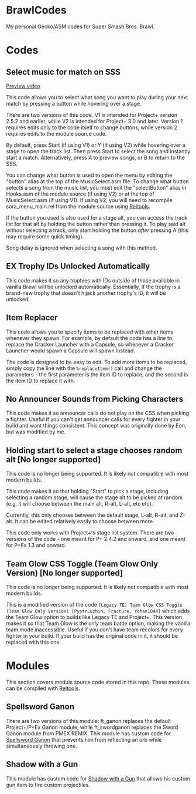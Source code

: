 # BrawlCodes
My personal Gecko/ASM codes for Super Smash Bros. Brawl.

# Codes

## Select music for match on SSS
[Preview video](https://youtu.be/u14dE9Y7ulA?si=5xMiXxSQ923qKUI_)

This code allows you to select what song you want to play during your next match by pressing a button while hovering over a stage.

There are two versions of this code. V1 is intended for Project+ version 2.5.2 and earlier, while V2 is intended for Project+ 3.0 and later. Version 1 requires edits only to the code itself to change buttons, while version 2 requires edits to the module source code.

By default, press Start (if using V1) or Y (if using V2) while hovering over a stage to open the track list. Then press Start to select the song and instantly start a match. Alternatively, press A to preview songs, or B to return to the SSS. 

You can change what button is used to open the menu by editing the "button" alias at the top of the MusicSelect.asm file. To change what button selects a song from the music list, you must edit the "selectButton" alias in Hooks.asm of the module source (if using V2) or  at the top of MusicSelect.asm (if using V1). If using V2, you will need to recompile sora_menu_main.rel from the module source using [Reltools](https://github.com/Sammi-Husky/reltools).

If the button you used is also used for a stage alt, you can access the track list for that alt by holding the button rather than pressing it. To play said alt without selecting a track, only start holding the button _after_ pressing A (this may require some quick timing).

Song delay is ignored when selecting a song with this method.

## EX Trophy IDs Unlocked Automatically
This code makes it so any trophies with IDs outside of those available in vanilla Brawl will be unlocked automatically. Essentially, if the trophy is a brand-new trophy that doesn't hijack another trophy's ID, it will be unlocked.

## Item Replacer
This code allows you to specify items to be replaced with other items whenever they spawn. For example, by default the code has a line to replace the Cracker Launcher with a Capsule, so whenever a Cracker Launcher would spawn a Capsule will spawn instead.

The code is designed to be easy to edit. To add more items to be replaced, simply copy the line with the `%replaceItem()` call and change the parameters - the first parameter is the item ID to replace, and the second is the item ID to replace it with.

## No Announcer Sounds from Picking Characters
This code makes it so announcer calls do not play on the CSS when picking a fighter. Useful if you can't get announcer calls for every fighter in your build and want things consistent. This concept was originally done by Eon, but was modified by me.

## Holding start to select a stage chooses random alt [No longer supported]
This code is no longer being supported. It is likely not compatible with most modern builds.

This code makes it so that holding "Start" to pick a stage, including selecting a random stage, will cause the stage alt to be picked at random (e.g. it will choose between the main alt, R-alt, L-alt, etc etc).

Currently, this only chooses between the default stage, L-alt, R-alt, and Z-alt. It can be edited relatively easily to choose between more.

This code only works with Project+'s stage list system. There are two versions of the code - one meant for P+ 2.4.2 and onward, and one meant for P+Ex 1.3 and onward.

## Team Glow CSS Toggle (Team Glow Only Version) [No longer supported]
This code is no longer being supported. It is likely not compatible with most modern builds.

This is a modified version of the code `[Legacy TE] Team Glow CSS Toggle (Team Glow Only Version) [PyotrLuzhin, Fracture, Yohan1044]` which adds the Team Glow option to builds like Legacy TE and Project+. This version makes it so that Team Glow is the _only_ team battle option, making the vanilla team mode inaccessible. Useful if you don't have team recolors for every fighter in your build. If your build has the original code in it, it should be replaced with this one.

# Modules
This section covers module source code stored in this repo. These modules can be compiled with [Reltools](https://github.com/Sammi-Husky/reltools).

## Spellsword Ganon
There are two versions of this module: ft_ganon replaces the default Project+/P+Ex Ganon module, while ft_swordganon replaces the Sword Ganon module from PMEX REMIX. This module has custom code for [Spellsword Ganon](https://gamebanana.com/mods/490270) that prevents him from reflecting an orb while simultaneously throwing one.

## Shadow with a Gun
This module has custom code for [Shadow with a Gun](https://gamebanana.com/mods/532339) that allows his custom gun item to fire custom projectiles.
